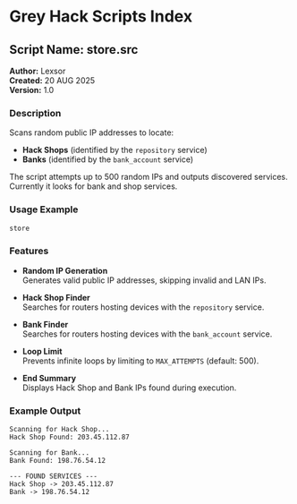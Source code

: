 # Grey Hack Scripts Index

## Script Name: store.src
**Author:** Lexsor  
**Created:** 20 AUG 2025  
**Version:** 1.0  

### Description
Scans random public IP addresses to locate:  
- **Hack Shops** (identified by the `repository` service)  
- **Banks** (identified by the `bank_account` service)  

The script attempts up to 500 random IPs and outputs discovered services. Currently it looks for bank and shop services.

### Usage Example
```typescript
store
```

### Features
- **Random IP Generation**  
  Generates valid public IP addresses, skipping invalid and LAN IPs.  

- **Hack Shop Finder**  
  Searches for routers hosting devices with the `repository` service.  

- **Bank Finder**  
  Searches for routers hosting devices with the `bank_account` service.  

- **Loop Limit**  
  Prevents infinite loops by limiting to `MAX_ATTEMPTS` (default: 500).  

- **End Summary**  
  Displays Hack Shop and Bank IPs found during execution.  

### Example Output
```
Scanning for Hack Shop...
Hack Shop Found: 203.45.112.87

Scanning for Bank...
Bank Found: 198.76.54.12

--- FOUND SERVICES ---
Hack Shop -> 203.45.112.87
Bank -> 198.76.54.12
```

